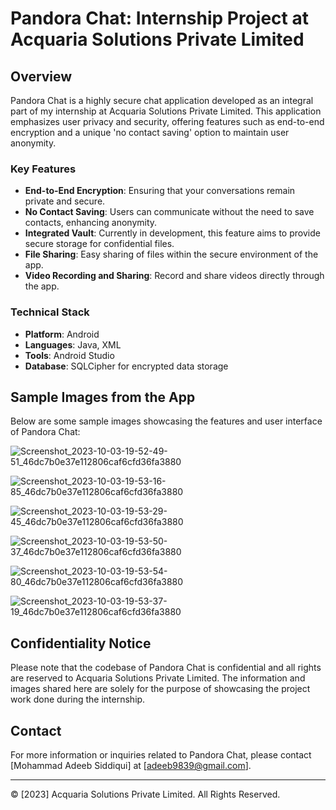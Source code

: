 # Pandora Chat: Internship Project at Acquaria Solutions Private Limited

## Overview
Pandora Chat is a highly secure chat application developed as an integral part of my internship at Acquaria Solutions Private Limited. This application emphasizes user privacy and security, offering features such as end-to-end encryption and a unique 'no contact saving' option to maintain user anonymity.

### Key Features
- **End-to-End Encryption**: Ensuring that your conversations remain private and secure.
- **No Contact Saving**: Users can communicate without the need to save contacts, enhancing anonymity.
- **Integrated Vault**: Currently in development, this feature aims to provide secure storage for confidential files.
- **File Sharing**: Easy sharing of files within the secure environment of the app.
- **Video Recording and Sharing**: Record and share videos directly through the app.

### Technical Stack
- **Platform**: Android
- **Languages**: Java, XML
- **Tools**: Android Studio
- **Database**: SQLCipher for encrypted data storage

## Sample Images from the App
Below are some sample images showcasing the features and user interface of Pandora Chat:

![Screenshot_2023-10-03-19-52-49-51_46dc7b0e37e112806caf6cfd36fa3880](https://github.com/Addy-codes/Pandora-Chat/assets/72205091/57f0ce13-791e-4c4c-9761-c016df43c849)

![Screenshot_2023-10-03-19-53-16-85_46dc7b0e37e112806caf6cfd36fa3880](https://github.com/Addy-codes/Pandora-Chat/assets/72205091/c6614530-c1d7-472f-a52e-f4d625ecaa17)

![Screenshot_2023-10-03-19-53-29-45_46dc7b0e37e112806caf6cfd36fa3880](https://github.com/Addy-codes/Pandora-Chat/assets/72205091/8f543a1a-da77-4a9c-b4f0-34036d09d0c4)

![Screenshot_2023-10-03-19-53-50-37_46dc7b0e37e112806caf6cfd36fa3880](https://github.com/Addy-codes/Pandora-Chat/assets/72205091/e34de765-0352-4c02-b331-aced16f28538)

![Screenshot_2023-10-03-19-53-54-80_46dc7b0e37e112806caf6cfd36fa3880](https://github.com/Addy-codes/Pandora-Chat/assets/72205091/e4f7f29a-edc6-4569-9d67-236ca26033fa)

![Screenshot_2023-10-03-19-53-37-19_46dc7b0e37e112806caf6cfd36fa3880](https://github.com/Addy-codes/Pandora-Chat/assets/72205091/a4808d98-e65a-47f2-8236-bd5509699881)

## Confidentiality Notice
Please note that the codebase of Pandora Chat is confidential and all rights are reserved to Acquaria Solutions Private Limited. The information and images shared here are solely for the purpose of showcasing the project work done during the internship.

## Contact
For more information or inquiries related to Pandora Chat, please contact [Mohammad Adeeb Siddiqui] at [adeeb9839@gmail.com].

---

© [2023] Acquaria Solutions Private Limited. All Rights Reserved.

